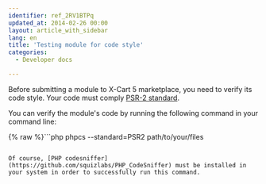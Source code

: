 ```yaml
---
identifier: ref_2RV1BTPq
updated_at: 2014-02-26 00:00
layout: article_with_sidebar
lang: en
title: 'Testing module for code style'
categories:
  - Developer docs

---
```



Before submitting a module to X-Cart 5 marketplace, you need to verify its code style. Your code must comply [PSR-2 standard](http://www.php-fig.org/psr/psr-2/).

You can verify the module's code by running the following command in your command line:

{% raw %}```php
phpcs --standard=PSR2 path/to/your/files
```{% endraw %}

Of course, [PHP codesniffer](https://github.com/squizlabs/PHP_CodeSniffer) must be installed in your system in order to successfully run this command.